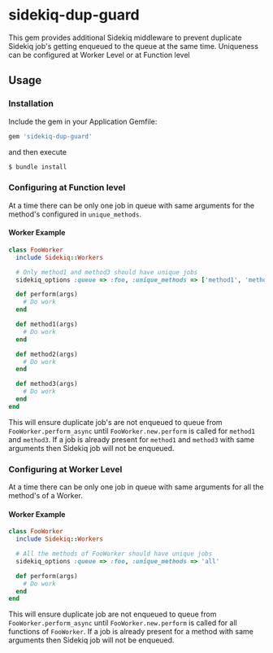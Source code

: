 # sidekiq-dup-guard

This gem provides additional Sidekiq middleware to prevent duplicate Sidekiq job's getting enqueued to the queue at the same time.
Uniqueness can be configured at Worker Level or at Function level

## Usage

### Installation

Include the gem in your Application Gemfile:

```ruby
gem 'sidekiq-dup-guard'
```
and then execute

```bash
$ bundle install
```

### Configuring at Function level

At a time there can be only one job in queue with same arguments for the method's configured in `unique_methods`.

#### Worker Example

```ruby
class FooWorker
  include Sidekiq::Workers

  # Only method1 and method3 should have unique jobs
  sidekiq_options :queue => :foo, :unique_methods => ['method1', 'method3']

  def perform(args)
    # Do work
  end

  def method1(args)
    # Do work
  end

  def method2(args)
    # Do work
  end

  def method3(args)
    # Do work
  end
end
```

This will ensure duplicate job's are not enqueued to queue from `FooWorker.perform_async` until `FooWorker.new.perform` is called for `method1` and `method3`. If a job is already present for `method1` and `method3` with same arguments then Sidekiq job will not be enqueued.

### Configuring at Worker Level

At a time there can be only one job in queue with same arguments for all the method's of a Worker.

#### Worker Example

```ruby
class FooWorker
  include Sidekiq::Workers

  # All the methods of FooWorker should have unique jobs
  sidekiq_options :queue => :foo, :unique_methods => 'all'

  def perform(args)
    # Do work
  end
end
```

This will ensure duplicate job are not enqueued to queue from `FooWorker.perform_async` until `FooWorker.new.perform` is called for all functions of `FooWorker`. If a job is already present for a method with same arguments then Sidekiq job will not be enqueued.

